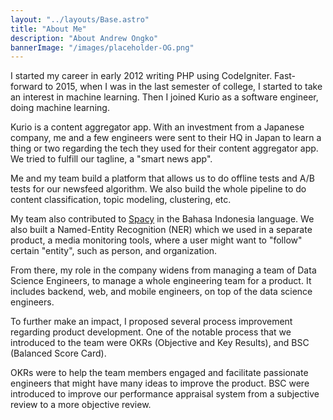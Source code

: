 ```yaml
---
layout: "../layouts/Base.astro"
title: "About Me"
description: "About Andrew Ongko"
bannerImage: "/images/placeholder-OG.png"
---
```


I started my career in early 2012 writing PHP using CodeIgniter.
Fast-forward to 2015, when I was in the last semester of college, I started to take an interest in machine learning. Then I joined Kurio as a software engineer, doing machine learning.

Kurio is a content aggregator app. With an investment from a Japanese company, me and a few engineers were sent to their HQ in Japan to learn a thing or two regarding the tech they used for their content aggregator app. We tried to fulfill our tagline, a "smart news app".

Me and my team build a platform that allows us to do offline tests and A/B tests for our newsfeed algorithm. We also build the whole pipeline to do content classification, topic modeling, clustering, etc.

My team also contributed to [Spacy](https://github.com/explosion/spaCy) in the Bahasa Indonesia language. We also built a Named-Entity Recognition (NER) which we used in a separate product, a media monitoring tools, where a user might want to "follow" certain "entity", such as person, and organization.

From there, my role in the company widens from managing a team of Data Science Engineers, to manage a whole engineering team for a product. It includes backend, web, and mobile engineers, on top of the data science engineers.

To further make an impact, I proposed several process improvement regarding product development. One of the notable process that we introduced to the team were OKRs (Objective and Key Results), and BSC (Balanced Score Card).

OKRs were to help the team members engaged and facilitate passionate engineers that might have many ideas to improve the product.
BSC were introduced to improve our performance appraisal system from a subjective review to a more objective review.
